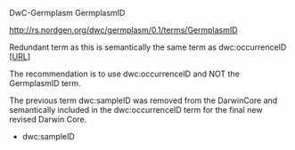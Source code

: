 DwC-Germplasm GermplasmID

http://rs.nordgen.org/dwc/germplasm/0.1/terms/GermplasmID

Redundant term as this is semantically the same term as dwc:occurrenceID [[URL](http://rs.tdwg.org/dwc/terms/index.htm#occurrenceID)]

The recommendation is to use dwc:occurrenceID and NOT the GermplasmID term.

The previous term dwc:sampleID was removed from the DarwinCore and semantically included in the dwc:occurrenceID term for the final new revised Darwin Core.

  * dwc:sampleID